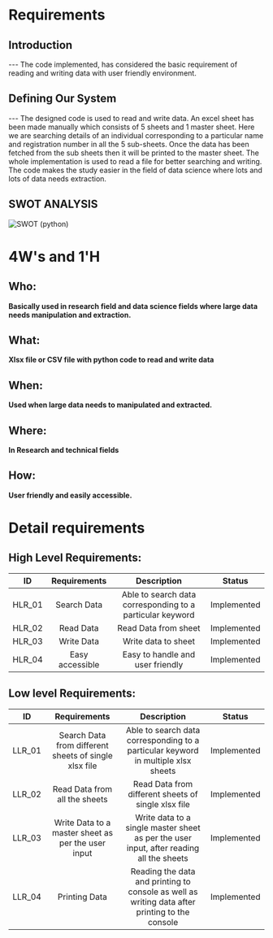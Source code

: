 # Requirements
## Introduction
 --- The code implemented, has considered the basic requirement of reading and writing data with user friendly environment.

## Defining Our System
 --- The designed code is used to read and  write data. An excel sheet has been made manually which consists of 5 sheets and 1 master sheet. Here we are searching details of an individual corresponding to a particular name and registration number in all the 5 sub-sheets. Once the data has been fetched from the sub sheets then it will be printed to the master sheet. The whole implementation is used to read a file for better searching and writing.  The code makes the study easier in the field of data science where lots and lots of data needs extraction.
    
## SWOT ANALYSIS
![SWOT (python)](https://user-images.githubusercontent.com/78867425/111454000-2dbac580-873a-11eb-8aa0-bac850dd807b.PNG)


# 4W&#39;s and 1&#39;H

## Who:

**Basically used in research field and data science fields where large data needs manipulation and extraction.**

## What:

**Xlsx file or CSV file with python code to read and write data**

## When:

**Used when large data needs to manipulated and extracted.**

## Where:

**In Research and technical fields**

## How:

**User friendly and easily accessible.**

# Detail requirements
## High Level Requirements:

**ID**|**Requirements**|**Description**|**Status**
:-----:|:-----:|:-----:|:-----:
HLR_01|Search Data|Able to search data corresponding to a particular keyword|Implemented
HLR_02|Read Data|Read Data from sheet|Implemented
HLR_03|Write Data|Write data to sheet|Implemented
HLR_04|Easy accessible|Easy to handle and user friendly|Implemented

##  Low level Requirements:

**ID**|**Requirements**|**Description**|**Status**
:-----:|:-----:|:-----:|:-----:
LLR_01|Search Data from different sheets of single xlsx file|Able to search data corresponding to a particular keyword in multiple xlsx sheets|Implemented
LLR_02|Read Data from all the sheets|Read Data from different sheets of single xlsx file|Implemented
LLR_03|Write Data to a master sheet as per the user input|Write data to a single master sheet as per the user input, after reading all the sheets|Implemented
LLR_04|Printing Data|Reading the data and printing to console as well as writing data after printing to the console|Implemented
